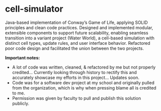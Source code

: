 # cell-simulator

Java-based implementation of Conway’s Game of Life, applying SOLID principles and clean code practices. Designed and implemented modular, extensible components to support future scalability, enabling seamless transition into a variant project (Water World), a cell-based simulation with distinct cell types, update rules, and user interface behavior. Refactored poor code design and facilitated the union between the two projects.



<b>Important notes:</b>
- A lot of code was written, cleaned, & refactored by me but not properly credited... Currently looking through history to rectify this and accurately showcase my efforts in this project... Updates soon.
- Code was for a software dev project at my school and originally pulled from the organization, which is why when pressing blame all is credited to me.
- Permission was given by faculty to pull and publish this solution publicly.
